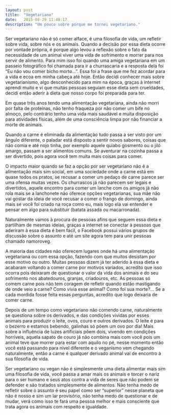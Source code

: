 ```yaml
---
layout: post
title:  "Vegetariano"
date:   2015-08-29 11:48:17
description: "Um pouco sobre porque me tornei vegetariano."
---
```


Ser vegetariano não é só comer alface, é uma filosofia de vida, um refletir sobre vida, sobre nós e os animais. Quando a decisão por essa dieta ocorre por vontade própria, é porque algo levou a reflexão sobre o fato da necessidade de um animal viver uma vida de sofrimento e morrer para nos servir de alimento. Para mim isso foi quando uma amiga vegetariana em um passeio fotográfico foi chamada para ir a churrascaria e a resposta dela foi “Eu não vou comer bicho morto…”. Essa foi a frase que me fez acordar para a vida e ecoa em minha cabeça até hoje. Então decidi conhecer mais sobre vegetarianismo, algo desconhecido para mim na época, graças à internet aprendi muito e vi que muitas pessoas seguiam esse dieta sem crueldades, decidi então aderir à dieta que nosso corpo foi preparada para ter.

Em quase três anos tendo uma alimentação vegetariana, ainda não morri por falta de proteínas, não tenho fraqueza por não comer um bife no almoço, pelo contrário tenho uma vida mais saudável e muita disposição para atividades físicas, além de uma consciência limpa por não financiar a morte de animais.

Quando  a carne é eliminada da alimentação tudo passa a ser visto por um ângulo diferente, o paladar está disposto a sentir novos sabores, coisas que não comia e até nojo tinha, por exemplo aquele quiabo gosmento ou o jiló amargo, passam a ser alimentos comuns. Se aventurar na cozinha passa a ser divertido, pois agora você tem muita mais coisas para comer.

O impacto maior quando se faz a opção por ser vegetariano não é a alimentação mais sim social, em uma sociedade onde a carne está em quase todos os pratos, se recusar a comer um pedaço de carne parece ser uma ofensa muitas vezes. Os churrascos já não parecem ser legais e divertidos, aquele encontro para comer um lanche com os amigos já não rola mais se a lanchonete não oferece opções vegetarianas, sua mãe não vai gostar da ideia de você recusar a comer o frango de domingo, ainda mais se você foi criado na roça como eu, mais logo ela vai entender e pensar em algo para substituir (batata assada ou macarronada).

Naturalmente vamos à procura de pessoas afins que seguem essa dieta e partilham de mesmas ideias, graças a internet se conectar à pessoas que aderiram à essa dieta é bem fácil, o Facebook possui vários grupos de discussão sobre o assunto e até um site agora tem para unir pessoas chamado namoroveg.

A maioria das cidades não oferecem lugares onde há uma alimentação vegetariana ou com essa opção, fazendo com que muitos desistam por esse motivo ou outro. Muitas pessoas dizem já ter aderido à essa dieta e acabaram voltando a comer carne por motivos variados, acredito que isso ocorra pois deixaram de questionar o valor da vida dos animais e do seu sofrimento nos abatedouros, granjas, criadouros, etc. As pessoas só comem carne pois não tem coragem de refletir quando estão mastigando de onde veio a carne? Como vivia esse animal? Como foi sua morte?… Se a cada mordida fosse feita essas perguntas, acredito que logo deixaria de comer carne.

Depois de um tempo como vegetariano não comendo carne, naturalmente se questiona sobre os derivados, e das condições vividas por esses animais para produzir o leite, ovos, couro e outros derivados. O leite é para o bezerro e estamos bebendo, galinhas só põem um ovo por dia! Mais sobre a influência de luzes artificiais põem dois, vivendo em condições horríveis, aquela sapato de couro já não combina mais com você pois um animal teve que morrer para estar com aquilo no pé, nesse momento então você está passando para nível diferente e o veganismo vem chegando naturalmente, então a carne é qualquer derivado animal vai de encontro à sua filosofia de vida.

Ser vegetariano ou vegan não é simplesmente uma dieta alimentar mais sim uma filosofia de vida, você passa a amar mais os animais e torcer o nariz para o ser humano e seus atos contra a vida de seres que não podem se defender e são tratados simplesmente de alimentos. Não tenha medo de refletir sobre o assunto é seu papel como ser “superior” nesse planeta que não é nosso e sim um lar provisório, não tenha medo de questionar e de mudar, verá como isso te fará uma pessoa melhor e mais consciente que trata agora os animais com respeito e igualdade.